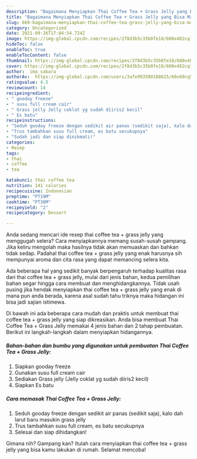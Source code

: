 ```yaml
---
description: "Bagaimana Menyiapkan Thai Coffee Tea + Grass Jelly yang Bisa Manjain Lidah"
title: "Bagaimana Menyiapkan Thai Coffee Tea + Grass Jelly yang Bisa Manjain Lidah"
slug: 669-bagaimana-menyiapkan-thai-coffee-tea-grass-jelly-yang-bisa-manjain-lidah
category: Uncategorized
date: 2021-09-26T17:04:54.724Z
image: https://img-global.cpcdn.com/recipes/2f8d3b5c35b8fe18/680x482cq70/thai-coffee-tea-grass-jelly-foto-resep-utama.jpg
hideToc: false
enableToc: true
enableTocContent: false
thumbnail: https://img-global.cpcdn.com/recipes/2f8d3b5c35b8fe18/680x482cq70/thai-coffee-tea-grass-jelly-foto-resep-utama.jpg
cover: https://img-global.cpcdn.com/recipes/2f8d3b5c35b8fe18/680x482cq70/thai-coffee-tea-grass-jelly-foto-resep-utama.jpg
author:  ima_sabara
authorAv:  https://img-global.cpcdn.com/users/3afe993580188625/60x60cq50/avatar.jpg
ratingvalue: 4.5
reviewcount: 14
recipeingredient:
- " gooday freeze"
- " susu full cream cair"
- " Grass jelly Jelly coklat yg sudah diiris2 kecil"
- " Es batu"
recipeinstructions:
- "Seduh gooday freeze dengan sedikit air panas (sedikit saja), kalo dah larut baru masukin grass jelly"
- "Trus tambahkan susu full cream, es batu secukupnya"
- "Sudah jadi dan siap dinikmati!"
categories:
- Resep
tags:
- thai
- coffee
- tea

katakunci: thai coffee tea 
nutrition: 141 calories
recipecuisine: Indonesian
preptime: "PT19M"
cooktime: "PT30M"
recipeyield: "2"
recipecategory: Dessert

---
```



Anda sedang mencari ide resep thai coffee tea + grass jelly yang menggugah selera? Cara menyiapkannya memang susah-susah gampang. Jika keliru mengolah maka hasilnya tidak akan memuaskan dan bahkan tidak sedap. Padahal thai coffee tea + grass jelly yang enak harusnya sih mempunyai aroma dan cita rasa yang dapat memancing selera kita.




Ada beberapa hal yang sedikit banyak berpengaruh terhadap kualitas rasa dari thai coffee tea + grass jelly, mulai dari jenis bahan, kedua pemilihan bahan segar hingga cara membuat dan menghidangkannya. Tidak usah pusing jika hendak menyiapkan thai coffee tea + grass jelly yang enak di mana pun anda berada, karena asal sudah tahu triknya maka hidangan ini bisa jadi sajian istimewa.


Di bawah ini ada beberapa cara mudah dan praktis untuk membuat thai coffee tea + grass jelly yang siap dikreasikan. Anda bisa membuat Thai Coffee Tea + Grass Jelly memakai 4 jenis bahan dan 2 tahap pembuatan. Berikut ini langkah-langkah dalam menyiapkan hidangannya.

<!--inarticleads1-->

##### Bahan-bahan dan bumbu yang digunakan untuk pembuatan Thai Coffee Tea + Grass Jelly:

1. Siapkan  gooday freeze
1. Gunakan  susu full cream cair
1. Sediakan  Grass jelly (Jelly coklat yg sudah diiris2 kecil)
1. Siapkan  Es batu




<!--inarticleads2-->

##### Cara memasak Thai Coffee Tea + Grass Jelly:

1. Seduh gooday freeze dengan sedikit air panas (sedikit saja), kalo dah larut baru masukin grass jelly
1. Trus tambahkan susu full cream, es batu secukupnya
1. Selesai dan siap dihidangkan!



Gimana nih? Gampang kan? Itulah cara menyiapkan thai coffee tea + grass jelly yang bisa kamu lakukan di rumah. Selamat mencoba!
